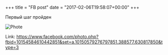 +++
title = "FB post"
date = "2017-02-06T19:58:07+00:00"
+++

Первый шаг пройден

![Phote](https://scontent.xx.fbcdn.net/v/t1.0-0/p130x130/16602651_10154584610442851_2905043520341444335_n.jpg?oh=c9a961762515875591578713c8fa623c&oe=595E52BA)


Link: https://www.facebook.com/photo.php?fbid=10154584610442851&set=a.10150579276797851.388577.630817850&type=3
